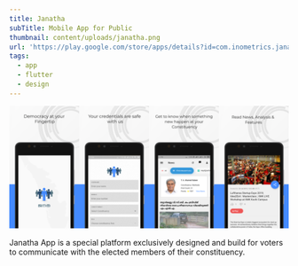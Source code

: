 ```yaml
---
title: Janatha
subTitle: Mobile App for Public
thumbnail: content/uploads/janatha.png
url: 'https://play.google.com/store/apps/details?id=com.inometrics.janatha'
tags:
  - app
  - flutter
  - design
---
```


![Janatha](content/uploads/janatha-intro.png)

Janatha App is a special platform exclusively designed and build for voters to communicate with the elected members of their constituency.
